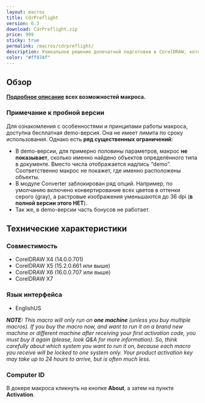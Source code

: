```yaml
---
layout: macros
title: CdrPreflight
version: 6.3
download: CdrPreflight.zip
price: 999
sticky: true
permalink: /macros/cdrpreflight/
description: Уникальное решение допечатной подготовки в CorelDRAW, которое будет одинаково полезно как для отдельных дизайнеров, так и для целых полиграфических центров. Всего в несколько кликов CdrPreflight поможет вам найти и решить самые распространённые проблемы в CDR файлах, экономя время и деньги.
color: "#ff974f"
---
```


## Обзор

**[Подробное описание](https://www.gitbook.com/book/cdrpro/cdrpreflight/) всех возможностей макроса.**

### Примечание к пробной версии

Для ознакомления с особенностями и принципами работы макроса, доступна бесплатная demo-версия.
Она не имеет лимита по сроку использования. Однако есть **ряд существенных ограничений**:

* В demo-версии, для примерно половины параметров, макрос **не показывает**, сколько именно найдено объектов определённого типа в документе. Вместо числа отображается надпись “demo”. Соответственно макрос не покажет, где именно расположены объекты.
* В модуле Converter заблокирован ряд опций. Например, по умолчанию включено конвертирование всех цветов в оттенки серого (gray), а растровые изображения уменьшаются до 36 dpi (**в полной версии этого НЕТ**).
* Так же, в demo-версии часть бонусов не работает.

## Технические характеристики

### Совместимость

* CorelDRAW Х4 (14.0.0.701)
* CorelDRAW X5 (15.2.0.661 или выше)
* CorelDRAW X6 (16.0.0.707 или выше)
* CorelDRAW X7

### Язык интерфейса

* EnglishUS

_**NOTE:** This macro will only run on **one machine** (unless you buy multiple macros). If you buy the macro now, and want to run it on a brand new machine or different machine after receiving your first activation code, you must buy it again (please, look Q&A for more information). So, think carefully about which system you want to run it on, because each macro you receive will be locked to one system only. Your product activation key may take up to 24 hours to arrive, but is often much less._

### Computer ID

В докере макроса кликнуть на кнопке **About**, а затем на пункте **Activation**.
